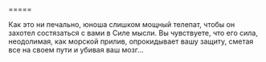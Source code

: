 =====

Как это ни печально, юноша слишком мощный телепат, чтобы он захотел состязаться с вами в Силе мысли. Вы чувствуете, что его сила, неодолимая, как морской прилив, опрокидывает вашу защиту, сметая все на своем пути и убивая ваш мозг...

